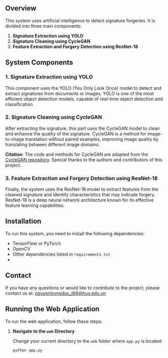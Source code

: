 ## Overview

This system uses artificial intelligence to detect signature forgeries. It is divided into three main components:

1. **Signature Extraction using YOLO**
2. **Signature Cleaning using CycleGAN**
3. **Feature Extraction and Forgery Detection using ResNet-18**

## System Components

### 1. Signature Extraction using YOLO

This component uses the YOLO (You Only Look Once) model to detect and extract signatures from documents or images. YOLO is one of the most efficient object detection models, capable of real-time object detection and classification.

### 2. Signature Cleaning using CycleGAN

After extracting the signature, this part uses the CycleGAN model to clean and enhance the quality of the signature. CycleGAN is a method for image-to-image translation without paired examples, improving image quality by translating between different image domains.

**Citation**: The code and methods for CycleGAN are adapted from the [CycleGAN repository](https://github.com/junyanz/CycleGAN). Special thanks to the authors and contributors of this project.

### 3. Feature Extraction and Forgery Detection using ResNet-18

Finally, the system uses the ResNet-18 model to extract features from the cleaned signature and identify characteristics that may indicate forgery. ResNet-18 is a deep neural network architecture known for its effective feature learning capabilities.

## Installation

To run this system, you need to install the following dependencies:

- TensorFlow or PyTorch
- OpenCV
- Other dependencies listed in `requirements.txt`
- 
## Contact
If you have any questions or would like to contribute to the project, please contact us at: nguyentrongduc_t66@hus.edu.vn

## Running the Web Application

To run the web application, follow these steps:

1. **Navigate to the `web` Directory**

   Change your current directory to the `web` folder where `app.py` is located:

   ```bash
   python app.py
